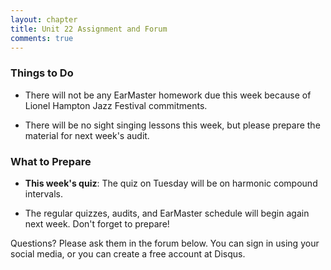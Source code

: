 ```yaml
---
layout: chapter
title: Unit 22 Assignment and Forum
comments: true
---
```


### Things to Do

- There will not be any EarMaster homework due this week because of Lionel Hampton Jazz Festival commitments.

- There will be no sight singing lessons this week, but please prepare the material for next week's audit.

### What to Prepare

- **This week's quiz**: The quiz on Tuesday will be on harmonic compound intervals.

- The regular quizzes, audits, and EarMaster schedule will begin again next week. Don't forget to prepare!

Questions? Please ask them in the forum below. You can sign in using your social media, or you can create a free account at Disqus.